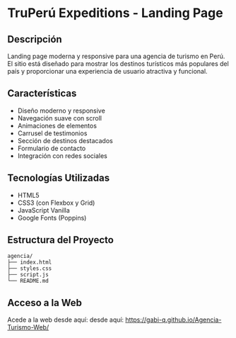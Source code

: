 # TruPerú Expeditions - Landing Page

## Descripción
Landing page moderna y responsive para una agencia de turismo en Perú. El sitio está diseñado para mostrar los destinos turísticos más populares del país y proporcionar una experiencia de usuario atractiva y funcional.

## Características
- Diseño moderno y responsive
- Navegación suave con scroll
- Animaciones de elementos
- Carrusel de testimonios
- Sección de destinos destacados
- Formulario de contacto
- Integración con redes sociales

## Tecnologías Utilizadas
- HTML5
- CSS3 (con Flexbox y Grid)
- JavaScript Vanilla
- Google Fonts (Poppins)

## Estructura del Proyecto
```
agencia/
├── index.html
├── styles.css
├── script.js
└── README.md
```
## Acceso a la Web
Acede a la web desde aquí: desde aquí: https://gabi-q.github.io/Agencia-Turismo-Web/